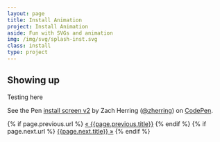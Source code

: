 ```yaml
---
layout: page
title: Install Animation
project: Install Animation
aside: Fun with SVGs and animation
img: /img/svg/splash-inst.svg
class: install
type: project
---
```


## Showing up

Testing here

<div markup="0" class="wide codepen">
    <p data-height="734" data-theme-id="light" data-slug-hash="WxrKPj" data-default-tab="result" data-user="zherring" data-embed-version="2" class="codepen">See the Pen <a href="http://codepen.io/zherring/pen/WxrKPj/">install screen v2</a> by Zach Herring (<a href="http://codepen.io/zherring">@zherring</a>) on <a href="http://codepen.io">CodePen</a>.</p>
    <script async src="//assets.codepen.io/assets/embed/ei.js"></script>
</div>

<div>
{% if page.previous.url %}
    <a class="prev" href="{{page.previous.url}}">&laquo; {{page.previous.title}}</a>
  {% endif %}
  {% if page.next.url %}
    <a class="next" href="{{page.next.url}}">{{page.next.title}} &raquo;</a>
  {% endif %}
</div>



<!-- {% for page in site.pages %}

{% if page.type == "project" %}

<a markdown="0" class="splash {{ page.class }}" href="{{ site.baseurl }}{{ page.url }}">
<img markdown="0"  src=" {{ page.img }}" />
<h2 markdown="0" > {{ page.title }} </h2>
<aside markdown="0" > {{ page.aside }} </aside>
</a>
{% endif%}

{% endfor %} -->

